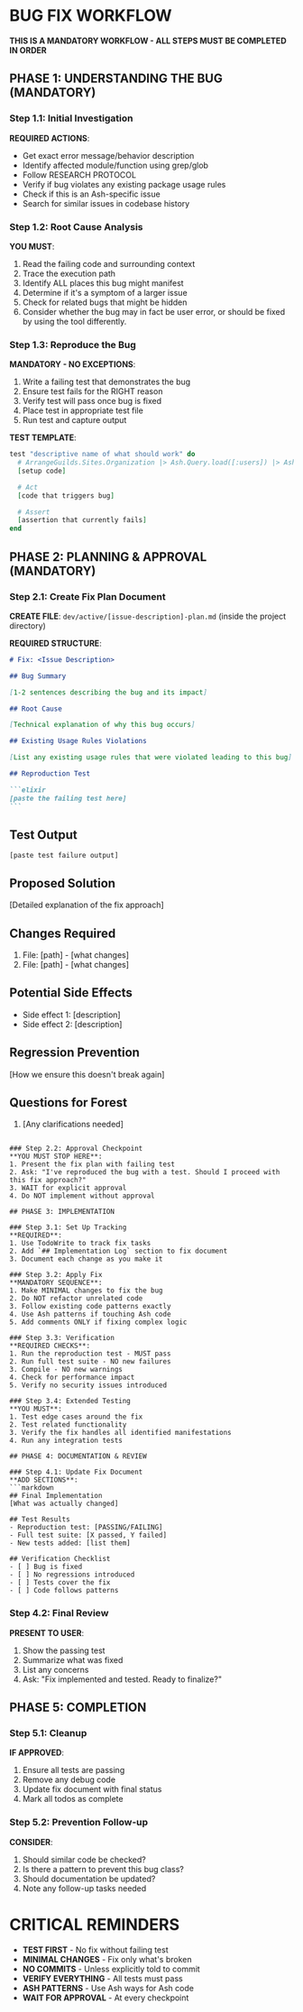 # BUG FIX WORKFLOW

**THIS IS A MANDATORY WORKFLOW - ALL STEPS MUST BE COMPLETED IN ORDER**

## PHASE 1: UNDERSTANDING THE BUG (MANDATORY)

### Step 1.1: Initial Investigation

**REQUIRED ACTIONS**:

- Get exact error message/behavior description
- Identify affected module/function using grep/glob
- Follow RESEARCH PROTOCOL
- Verify if bug violates any existing package usage rules
- Check if this is an Ash-specific issue
- Search for similar issues in codebase history

### Step 1.2: Root Cause Analysis

**YOU MUST**:

1. Read the failing code and surrounding context
2. Trace the execution path
3. Identify ALL places this bug might manifest
4. Determine if it's a symptom of a larger issue
5. Check for related bugs that might be hidden
6. Consider whether the bug may in fact be user error, or should be fixed by using the tool differently.

### Step 1.3: Reproduce the Bug

**MANDATORY - NO EXCEPTIONS**:

1. Write a failing test that demonstrates the bug
2. Ensure test fails for the RIGHT reason
3. Verify test will pass once bug is fixed
4. Place test in appropriate test file
5. Run test and capture output

**TEST TEMPLATE**:

```elixir
test "descriptive name of what should work" do
  # ArrangeGuilds.Sites.Organization |> Ash.Query.load([:users]) |> Ash.read!()
  [setup code]

  # Act
  [code that triggers bug]

  # Assert
  [assertion that currently fails]
end
```

## PHASE 2: PLANNING & APPROVAL (MANDATORY)

### Step 2.1: Create Fix Plan Document

**CREATE FILE**: `dev/active/[issue-description]-plan.md` (inside the project directory)

**REQUIRED STRUCTURE**:

````markdown
# Fix: <Issue Description>

## Bug Summary

[1-2 sentences describing the bug and its impact]

## Root Cause

[Technical explanation of why this bug occurs]

## Existing Usage Rules Violations

[List any existing usage rules that were violated leading to this bug]

## Reproduction Test

```elixir
[paste the failing test here]
```
````

## Test Output

```
[paste test failure output]
```

## Proposed Solution

[Detailed explanation of the fix approach]

## Changes Required

1. File: [path] - [what changes]
2. File: [path] - [what changes]

## Potential Side Effects

- Side effect 1: [description]
- Side effect 2: [description]

## Regression Prevention

[How we ensure this doesn't break again]

## Questions for Forest

1. [Any clarifications needed]

````

### Step 2.2: Approval Checkpoint
**YOU MUST STOP HERE**:
1. Present the fix plan with failing test
2. Ask: "I've reproduced the bug with a test. Should I proceed with this fix approach?"
3. WAIT for explicit approval
4. Do NOT implement without approval

## PHASE 3: IMPLEMENTATION

### Step 3.1: Set Up Tracking
**REQUIRED**:
1. Use TodoWrite to track fix tasks
2. Add `## Implementation Log` section to fix document
3. Document each change as you make it

### Step 3.2: Apply Fix
**MANDATORY SEQUENCE**:
1. Make MINIMAL changes to fix the bug
2. Do NOT refactor unrelated code
3. Follow existing code patterns exactly
4. Use Ash patterns if touching Ash code
5. Add comments ONLY if fixing complex logic

### Step 3.3: Verification
**REQUIRED CHECKS**:
1. Run the reproduction test - MUST pass
2. Run full test suite - NO new failures
3. Compile - NO new warnings
4. Check for performance impact
5. Verify no security issues introduced

### Step 3.4: Extended Testing
**YOU MUST**:
1. Test edge cases around the fix
2. Test related functionality
3. Verify the fix handles all identified manifestations
4. Run any integration tests

## PHASE 4: DOCUMENTATION & REVIEW

### Step 4.1: Update Fix Document
**ADD SECTIONS**:
```markdown
## Final Implementation
[What was actually changed]

## Test Results
- Reproduction test: [PASSING/FAILING]
- Full test suite: [X passed, Y failed]
- New tests added: [list them]

## Verification Checklist
- [ ] Bug is fixed
- [ ] No regressions introduced
- [ ] Tests cover the fix
- [ ] Code follows patterns
````

### Step 4.2: Final Review

**PRESENT TO USER**:

1. Show the passing test
2. Summarize what was fixed
3. List any concerns
4. Ask: "Fix implemented and tested. Ready to finalize?"

## PHASE 5: COMPLETION

### Step 5.1: Cleanup

**IF APPROVED**:

1. Ensure all tests are passing
2. Remove any debug code
3. Update fix document with final status
4. Mark all todos as complete

### Step 5.2: Prevention Follow-up

**CONSIDER**:

1. Should similar code be checked?
2. Is there a pattern to prevent this bug class?
3. Should documentation be updated?
4. Note any follow-up tasks needed

# CRITICAL REMINDERS

- **TEST FIRST** - No fix without failing test
- **MINIMAL CHANGES** - Fix only what's broken
- **NO COMMITS** - Unless explicitly told to commit
- **VERIFY EVERYTHING** - All tests must pass
- **ASH PATTERNS** - Use Ash ways for Ash code
- **WAIT FOR APPROVAL** - At every checkpoint
